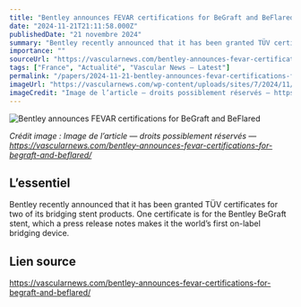```yaml
---
title: "Bentley announces FEVAR certifications for BeGraft and BeFlared"
date: "2024-11-21T21:11:58.000Z"
publishedDate: "21 novembre 2024"
summary: "Bentley recently announced that it has been granted TÜV certificates for two of its bridging stent products. One certificate is for the Bentley BeGraft stent, which a press release notes makes it the world’s first on-label bridging device."
importance: ""
sourceUrl: "https://vascularnews.com/bentley-announces-fevar-certifications-for-begraft-and-beflared/"
tags: ["France", "Actualité", "Vascular News — Latest"]
permalink: "/papers/2024-11-21-bentley-announces-fevar-certifications-for-begraft-and-beflared"
imageUrl: "https://vascularnews.com/wp-content/uploads/sites/7/2024/11/Bentley-BeFlared.png"
imageCredit: "Image de l’article — droits possiblement réservés — https://vascularnews.com/bentley-announces-fevar-certifications-for-begraft-and-beflared/"
---
```


![Bentley announces FEVAR certifications for BeGraft and BeFlared](https://vascularnews.com/wp-content/uploads/sites/7/2024/11/Bentley-BeFlared.png)

*Crédit image : Image de l’article — droits possiblement réservés — https://vascularnews.com/bentley-announces-fevar-certifications-for-begraft-and-beflared/*

## L’essentiel

Bentley recently announced that it has been granted TÜV certificates for two of its bridging stent products. One certificate is for the Bentley BeGraft stent, which a press release notes makes it the world’s first on-label bridging device.

## Lien source

https://vascularnews.com/bentley-announces-fevar-certifications-for-begraft-and-beflared/
